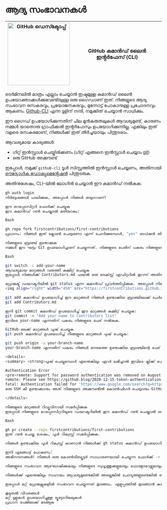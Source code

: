 # ആദ്യ സംഭാവനകൾ

| <img alt="GitHub ഡെസ്ക്ടോപ്പ്" src="https://cdn.icon-icons.com/icons2/2157/PNG/512/github_git_hub_logo_icon_132878.png" width="200"> | GitHub കമാൻഡ് ലൈൻ ഇൻ്റർഫേസ് (CLI) |
| ------------------------------------------------------------------------------------------------------------------------------- | ----------------------------------- |

ടെർമിനലിൽ മാത്രം എല്ലാം ചെയ്യാൻ ഇഷ്ടമുള്ള കമാൻഡ് ലൈൻ ഉപയോക്താക്കൾക്കുവേണ്ടിയുള്ള ഒരു ഗൈഡാണ് ഇത്. നിങ്ങളുടെ ആദ്യ സംഭാവന രസകരവും, പ്രയോജനകരവും, മുന്നോട്ട് പോകാനുള്ള പ്രചോദനവും ആകണം. [Github-CLI](https://cli.github.com/) എന്ന ടൂളിന് നന്ദി, നമുക്കിത് ചെയ്യാൻ സാധിക്കും.

ഈ ഗൈഡ് ഉപയോഗിക്കുന്നതിന് ചില മുൻകരുതലുകൾ ആവശ്യമുണ്ട്, കാരണം നമ്മൾ യാതൊരു ഗ്രാഫിക്കൽ ഇൻ്റർഫേസും ഉപയോഗിക്കുന്നില്ല. എങ്കിലും ഇത് വളരെ രസകരമാണ്, നിങ്ങൾക്ക് ഇത് തീർച്ചയായും പിന്തുടരാം.

ആവശ്യമായ കാര്യങ്ങൾ:

- ഗിറ്റ് ഇൻസ്റ്റാൾ ചെയ്തിരിക്കണം (ഗിറ്റ് എങ്ങനെ ഇൻസ്റ്റാൾ ചെയ്യാം [git](https://git-scm.com/downloads))
- ഒരു GitHub അക്കൗണ്ട്

ഇപ്പോൾ, നമുക്ക് `github-cli` ടൂൾ സിസ്റ്റത്തിൽ ഇൻസ്റ്റാൾ ചെയ്യണം, അതിനായി [ഔദ്യോഗിക ഡോക്യുമെൻ്റേഷൻ](https://github.com/cli/cli#installation) പിന്തുടരുക.

അതിനുശേഷം, CLI-യിൽ ലോഗിൻ ചെയ്യാൻ ഈ കമാൻഡ് നൽകുക:

```bash
gh auth login
നിർദ്ദേശങ്ങൾ പാലിക്കുക, അപ്പോൾ നിങ്ങൾ തയ്യാറാണ്!

ഈ റെപ്പോസിറ്ററി ഫോർക്ക് ചെയ്യുക
ഈ കമാൻഡ് റൺ ചെയ്താൽ മതിയാകും:

Bash

gh repo fork firstcontributions/first-contributions
പ്രധാനം: നിങ്ങൾ ഇത് ക്ലോൺ ചെയ്യണോ എന്ന് ചോദിക്കുമ്പോൾ, "yes" ഓപ്ഷൻ തിരഞ്ഞെടുക്കുക.

നിങ്ങളുടെ ബ്രാഞ്ച് ഉണ്ടാക്കുക
നമ്മൾ ഈ ഘട്ടം Git ഉപയോഗിച്ചാണ് ചെയ്യുന്നത്. നിങ്ങളുടെ പേരിന് പകരം നിങ്ങളുടെ പേര് നൽകി ഈ കമാൻഡ് നൽകുക:

Bash

git switch -c add-your-name
ആവശ്യമായ മാറ്റങ്ങൾ വരുത്തി കമ്മിറ്റ് ചെയ്യുക
ഇപ്പോൾ നിങ്ങൾക്ക് Contributors.md ഫയൽ ഒരു ടെക്സ്റ്റ് എഡിറ്ററിൽ തുറന്ന് അതിൽ നിങ്ങളുടെ പേര് ചേർക്കാവുന്നതാണ്. നിങ്ങളുടെ പേര് എവിടെ വേണമെങ്കിലും ചേർത്ത് ഫയൽ സേവ് ചെയ്യുക.

പ്രോജക്ട് ഡയറക്ടറിയിൽ git status എന്ന കമാൻഡ് പ്രവർത്തിപ്പിക്കുക. അപ്പോൾ നിങ്ങൾ വരുത്തിയ മാറ്റങ്ങൾ കാണാൻ കഴിയും.
<img align="right" width="450" src="https://firstcontributions.github.io/assets/Readme/git-status.png" alt="git status" />

git add കമാൻഡ് ഉപയോഗിച്ച് ഈ മാറ്റങ്ങൾ നിങ്ങൾ ഉണ്ടാക്കിയ ബ്രാഞ്ചിലേക്ക് ചേർക്കുക:
git add Contributors.md

ഇനി git commit കമാൻഡ് ഉപയോഗിച്ച് ഈ മാറ്റങ്ങൾ കമ്മിറ്റ് ചെയ്യുക:
git commit -m "Add your-name to Contributors list"
ഇവിടെ your-name എന്നതിന് പകരം നിങ്ങളുടെ പേര് നൽകുക.

GitHub-ലേക്ക് മാറ്റങ്ങൾ പുഷ് ചെയ്യുക
git push കമാൻഡ് ഉപയോഗിച്ച് നിങ്ങളുടെ മാറ്റങ്ങൾ പുഷ് ചെയ്യുക:

git push origin -u your-branch-name
your-branch-name എന്നതിന് പകരം നിങ്ങൾ നേരത്തെ ഉണ്ടാക്കിയ ബ്രാഞ്ചിന്റെ പേര് നൽകുക.

<details>
<summary> <strong>പുഷ് ചെയ്യുമ്പോൾ എന്തെങ്കിലും എറർ ലഭിച്ചാൽ ഇവിടെ ക്ലിക്ക് ചെയ്യുക:</strong> </summary>

Authentication Error
<pre>remote: Support for password authentication was removed on August 13, 2021. Please use a personal access token instead.
remote: Please see https://github.blog/2020-12-15-token-authentication-requirements-for-git-operations/ for more information.
fatal: Authentication failed for 'https://www.google.com/search?q=https://github.com/%26lt%3Byour-username%26gt%3B/first-contributions.git/'</pre>
ഒരു SSH കീ ഉണ്ടാക്കാനും അത് നിങ്ങളുടെ അക്കൗണ്ടിൽ കോൺഫിഗർ ചെയ്യാനും GitHub-ൻ്റെ ട്യൂട്ടോറിയൽ സന്ദർശിക്കുക.

</details>

നിങ്ങളുടെ മാറ്റങ്ങൾ റിവ്യൂവിനായി സമർപ്പിക്കുക
ഇപ്പോൾ നിങ്ങളുടെ റെപ്പോസിറ്ററിയുടെ ഡയറക്ടറിയിൽ ഈ കമാൻഡ് റൺ ചെയ്താൽ ഒരു പുൾ റിക്വസ്റ്റ് ഉണ്ടാക്കാൻ കഴിയും:

Bash

gh pr create --repo firstcontributions/first-contributions
ഇത് റൺ ചെയ്ത ശേഷം, പുൾ റിക്വസ്റ്റ് സമർപ്പിക്കുക.

നിങ്ങൾ ഉണ്ടാക്കിയ പുൾ റിക്വസ്റ്റ് കാണാൻ നിങ്ങൾക്ക് gh status കമാൻഡ് ഉപയോഗിക്കാം.

ഇനി എങ്ങോട്ട് പോകണം?
അഭിനന്ദനങ്ങൾ! നിങ്ങൾ ഒരു കോൺട്രിബ്യൂട്ടർ സാധാരണയായി ചെയ്യുന്ന ഫോർക്ക് -> ക്ലോൺ -> എഡിറ്റ് -> പുൾ റിക്വസ്റ്റ് വർക്ക്ഫ്ലോ ഇപ്പോൾ പൂർത്തിയാക്കി.

നിങ്ങളുടെ സംഭാവന ആഘോഷിക്കുകയും നിങ്ങളുടെ സുഹൃത്തുക്കളുമായും ഫോളോവേഴ്സുമായും ഈ വെബ് ആപ്ലിക്കേഷനിൽ പങ്കിടുകയും ചെയ്യുക.

നിങ്ങൾക്ക് എന്തെങ്കിലും സഹായം ആവശ്യമുണ്ടെങ്കിൽ അല്ലെങ്കിൽ ചോദ്യങ്ങളുണ്ടെങ്കിൽ ഞങ്ങളുടെ സ്ലാക്ക് ടീമിൽ ചേരാവുന്നതാണ്. Slack ടീമിൽ ചേരുക.

ഇപ്പോൾ മറ്റ് പ്രോജക്റ്റുകളിൽ സംഭാവന ചെയ്യുന്നത് തുടങ്ങാം. എളുപ്പത്തിൽ തുടങ്ങാൻ കഴിയുന്ന ഇഷ്യൂകളുള്ള പ്രോജക്റ്റുകളുടെ ഒരു ലിസ്റ്റ് ഞങ്ങൾ തയ്യാറാക്കിയിട്ടുണ്ട്. വെബ് ആപ്ലിക്കേഷനിലെ പ്രോജക്റ്റുകളുടെ ലിസ്റ്റ് പരിശോധിക്കുക.

കൂടുതൽ വിവരങ്ങൾ
മറ്റ് ടൂളുകൾ ഉപയോഗിച്ചുള്ള ട്യൂട്ടോറിയലുകൾ
പ്രധാന പേജിലേക്ക് മടങ്ങുക
